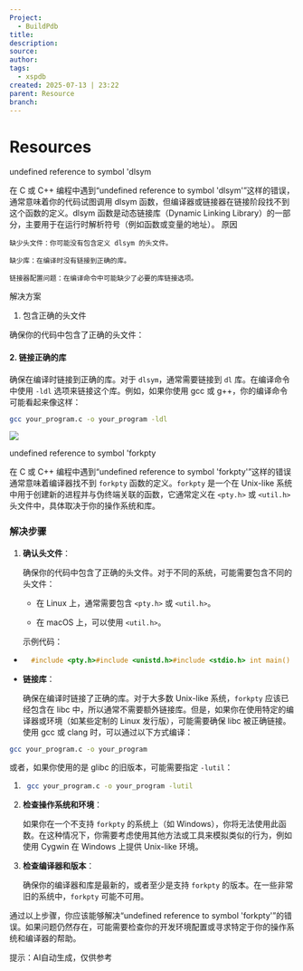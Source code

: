 ```yaml
---
Project:
  - BuildPdb
title:
description:
source:
author:
tags:
  - xspdb
created: 2025-07-13 | 23:22
parent: Resource
branch:
---
```

# Resources

undefined reference to symbol 'dlsym

在 C 或 C++ 编程中遇到“undefined reference to symbol 'dlsym'”这样的错误，通常意味着你的代码试图调用 dlsym 函数，但编译器或链接器在链接阶段找不到这个函数的定义。dlsym 函数是动态链接库（Dynamic Linking Library）的一部分，主要用于在运行时解析符号（例如函数或变量的地址）。
原因

    缺少头文件：你可能没有包含定义 dlsym 的头文件。

    缺少库：在编译时没有链接到正确的库。

    链接器配置问题：在编译命令中可能缺少了必要的库链接选项。

解决方案
1. 包含正确的头文件

确保你的代码中包含了正确的头文件：
#### 2. 链接正确的库

确保在编译时链接到正确的库。对于 `dlsym`，通常需要链接到 `dl` 库。在编译命令中使用 `-ldl` 选项来链接这个库。例如，如果你使用 gcc 或 g++，你的编译命令可能看起来像这样：

```bash
gcc your_program.c -o your_program -ldl
```

![](https://psstatic.cdn.bcebos.com/basics/chat/wenxin_1751868823000.png)

undefined reference to symbol 'forkpty

在 C 或 C++ 编程中遇到“undefined reference to symbol 'forkpty'”这样的错误通常意味着编译器找不到 `forkpty` 函数的定义。`forkpty` 是一个在 Unix-like 系统中用于创建新的进程并与伪终端关联的函数，它通常定义在 `<pty.h>` 或 `<util.h>` 头文件中，具体取决于你的操作系统和库。

### 解决步骤

1. **确认头文件**：
    
    确保你的代码中包含了正确的头文件。对于不同的系统，可能需要包含不同的头文件：
    
    - 在 Linux 上，通常需要包含 `<pty.h>` 或 `<util.h>`。
        
    
    - 在 macOS 上，可以使用 `<util.h>`。
        
    
    示例代码：
    

- ```c
    #include <pty.h>#include <unistd.h>#include <stdio.h> int main() {    pid_t pid;    int fd;    if ((pid = forkpty(&fd, NULL, NULL, NULL)) == -1) {        perror("forkpty");        return 1;    }    if (pid == 0) {        // 子进程代码        execlp("bash", "bash", (char *)0);    } else {        // 父进程代码        char buffer[1024];        while (read(fd, buffer, sizeof(buffer)-1) > 0) {            write(STDOUT_FILENO, buffer, strlen(buffer));        }    }    return 0;}
    ```
    
- **链接库**：
    
    确保在编译时链接了正确的库。对于大多数 Unix-like 系统，`forkpty` 应该已经包含在 libc 中，所以通常不需要额外链接库。但是，如果你在使用特定的编译器或环境（如某些定制的 Linux 发行版），可能需要确保 libc 被正确链接。使用 gcc 或 clang 时，可以通过以下方式编译：
    

```bash
gcc your_program.c -o your_program
```

或者，如果你使用的是 glibc 的旧版本，可能需要指定 `-lutil`：

1. ```bash
    gcc your_program.c -o your_program -lutil
    ```
    
2. **检查操作系统和环境**：
    
    如果你在一个不支持 `forkpty` 的系统上（如 Windows），你将无法使用此函数。在这种情况下，你需要考虑使用其他方法或工具来模拟类似的行为，例如使用 Cygwin 在 Windows 上提供 Unix-like 环境。
    
3. **检查编译器和版本**：
    
    确保你的编译器和库是最新的，或者至少是支持 `forkpty` 的版本。在一些非常旧的系统中，`forkpty` 可能不可用。
    

通过以上步骤，你应该能够解决“undefined reference to symbol 'forkpty'”的错误。如果问题仍然存在，可能需要检查你的开发环境配置或寻求特定于你的操作系统和编译器的帮助。

提示：AI自动生成，仅供参考